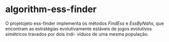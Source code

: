 # algorithm-ess-finder

O projetojeto ess-finder implementa os métodos _FindEss_ e _EssByNahs_, que encontram as estratégias evolutivamente estáveis de jogos evolutivos simétricos travados por dois indi-
víduos de uma mesma população.

